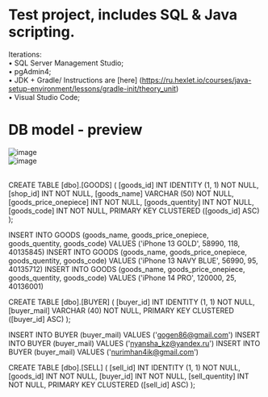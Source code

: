 # Test project, includes SQL & Java scripting.
 Iterations:<br>
• SQL Server Management Studio;<br>
• pgAdmin4;<br>
• JDK + Gradle/ Instructions are [here] (https://ru.hexlet.io/courses/java-setup-environment/lessons/gradle-init/theory_unit)<br>
• Visual Studio Code;<br>
# DB model - preview
![image](https://user-images.githubusercontent.com/92596074/194775088-01388766-7036-4507-a503-ec1f24632f67.png)<br>
![image](https://user-images.githubusercontent.com/92596074/194775117-65974e66-50ca-42bc-9447-d1b4d197ecc0.png)<br>



<br>
CREATE TABLE [dbo].[GOODS] (
    [goods_id]             INT          IDENTITY (1, 1) NOT NULL,
    [shop_id]              INT			NOT NULL, 
    [goods_name]           VARCHAR (50) NOT NULL,
    [goods_price_onepiece] INT          NOT NULL,
    [goods_quentity]       INT          NOT NULL,
    [goods_code]           INT          NOT NULL,
    PRIMARY KEY CLUSTERED ([goods_id] ASC)
);

INSERT INTO GOODS (goods_name, goods_price_onepiece, goods_quentity, goods_code) VALUES ('iPhone 13 GOLD', 58990, 118, 40135845)
INSERT INTO GOODS (goods_name, goods_price_onepiece, goods_quentity, goods_code) VALUES ('iPhone 13 NAVY BLUE', 56990, 95, 40135712)
INSERT INTO GOODS (goods_name, goods_price_onepiece, goods_quentity, goods_code) VALUES ('iPhone 14 PRO', 120000, 25, 40136001)


CREATE TABLE [dbo].[BUYER] (
    [buyer_id]         INT          IDENTITY (1, 1) NOT NULL,
    [buyer_mail] VARCHAR (40) NOT NULL,
    PRIMARY KEY CLUSTERED ([buyer_id] ASC)
);

INSERT INTO BUYER (buyer_mail) VALUES ('gogen86@gmail.com')
INSERT INTO BUYER (buyer_mail) VALUES ('nyansha_kz@yandex.ru')
INSERT INTO BUYER (buyer_mail) VALUES ('nurimhan4ik@gmail.com')


CREATE TABLE [dbo].[SELL] (
    [sell_id]            INT IDENTITY (1, 1) NOT NULL,
	[goods_id]	         INT			NOT NULL, 
	[buyer_id]	         INT			NOT NULL, 
    [sell_quentity] INT NOT NULL,
    PRIMARY KEY CLUSTERED ([sell_id] ASC)
);

